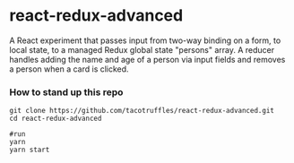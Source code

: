 # react-redux-advanced

A React experiment that passes input from two-way binding on a form, to local state, to a managed Redux global state "persons" array. A reducer handles adding the name and age of a person via input fields and removes a person when a card is clicked.

### How to stand up this repo

```shell
git clone https://github.com/tacotruffles/react-redux-advanced.git
cd react-redux-advanced

#run
yarn
yarn start

```

